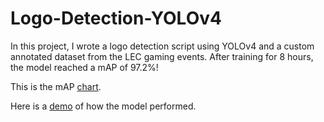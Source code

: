 # Logo-Detection-YOLOv4

In this project, I wrote a logo detection script using YOLOv4 and a custom annotated dataset from the LEC gaming events. After training for 8 hours, the model reached a mAP of 97.2%!


This is the mAP
[chart](https://user-images.githubusercontent.com/11640267/115106085-bfcc0e80-9f30-11eb-9e4f-1275ec7a7212.png).


Here is a [demo](https://www.youtube.com/watch?v=gb--jhxKYxM) of how the model performed.
